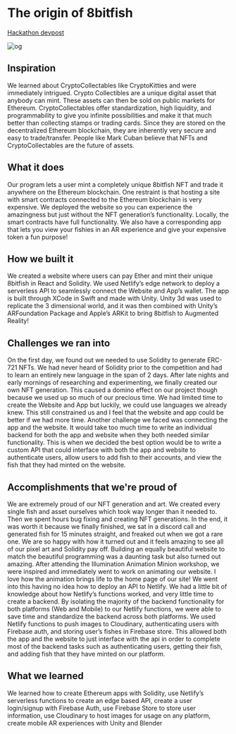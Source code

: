 # The origin of 8bitfish

[Hackathon devpost](https://devpost.com/software/8-bitfish)

![og](https://user-images.githubusercontent.com/72945168/139733277-c1db5950-6938-4629-83a8-673ed2786244.jpeg)

## Inspiration

We learned about CryptoCollectables like CryptoKitties and were immediately intrigued. Crypto Collectibles are a unique digital asset that anybody can mint. These assets can then be sold on public markets for Ethereum. CryptoCollectables offer standardization, high liquidity, and programmability to give you infinite possibilities and make it that much better than collecting stamps or trading cards. Since they are stored on the decentralized Ethereum blockchain, they are inherently very secure and easy to trade/transfer. People like Mark Cuban believe that NFTs and CryptoCollectables are the future of assets.

## What it does

Our program lets a user mint a completely unique 8bitfish NFT and trade it anywhere on the Ethereum blockchain. One restraint is that hosting a site with smart contracts connected to the Ethereum blockchain is very expensive. We deployed the website so you can experience the amazingness but just without the NFT generation’s functionality. Locally, the smart contracts have full functionality. We also have a corresponding app that lets you view your fishies in an AR experience and give your expensive token a fun purpose!

## How we built it

We created a website where users can pay Ether and mint their unique 8bitfish in React and Solidity. We used Netlify’s edge network to deploy a serverless API to seamlessly connect the Website and App’s wallet. The app is built through XCode in Swift and made with Unity. Unity 3d was used to replicate the 3 dimensional world, and it was then combined with Unity’s ARFoundation Package and Apple’s ARKit to bring 8bitfish to Augmented Reality!

## Challenges we ran into

On the first day, we found out we needed to use Solidity to generate ERC-721 NFTs. We had never heard of Solidity prior to the competition and had to learn an entirely new language in the span of 2 days. After late nights and early mornings of researching and experimenting, we finally created our own NFT generation. This caused a domino effect on our project though because we used up so much of our precious time. We had limited time to create the Website and App but luckily, we could use languages we already knew. This still constrained us and I feel that the website and app could be better if we had more time. Another challenge we faced was connecting the app and the website. It would take too much time to write an individual backend for both the app and website when they both needed similar functionality. This is when we decided the best option would be to write a custom API that could interface with both the app and website to authenticate users, allow users to add fish to their accounts, and view the fish that they had minted on the website.

## Accomplishments that we're proud of

We are extremely proud of our NFT generation and art. We created every single fish and asset ourselves which took way longer than it needed to. Then we spent hours bug fixing and creating NFT generations. In the end, it was worth it because we finally finished, we sat in a discord call and generated fish for 15 minutes straight, and freaked out when we got a rare one. We are so happy with how it turned out and it feels amazing to see all of our pixel art and Solidity pay off. Building an equally beautiful website to match the beautiful programming was a daunting task but also turned out amazing. After attending the Illumination Animation Minion workshop, we were inspired and immediately went to work on animating our website. I love how the animation brings life to the home page of our site! We went into this having no idea how to deploy an API to Netlify. We had a little bit of knowledge about how Netlify’s functions worked, and very little time to create a backend. By isolating the majority of the backend functionality for both platforms (Web and Mobile) to our Netlify functions, we were able to save time and standardize the backend across both platforms. We used Netlify functions to push images to Cloudinary, authenticating users with Firebase auth, and storing user’s fishes in Firebase store. This allowed both the app and the website to just interface with the api in order to complete most of the backend tasks such as authenticating users, getting their fish, and adding fish that they have minted on our platform.

## What we learned

We learned how to create Ethereum apps with Solidity, use Netlify’s serverless functions to create an edge based API, create a user login/signup with Firebase Auth, use Firebase Store to store user information, use Cloudinary to host images for usage on any platform, create mobile AR experiences with Unity and Blender

